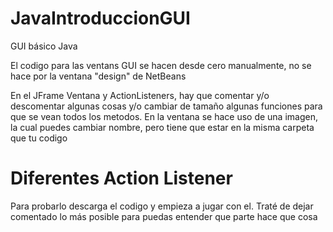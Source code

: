 # JavaIntroduccionGUI
GUI básico Java

El codigo para las ventans GUI se hacen desde cero manualmente, no se hace por la ventana "design" de NetBeans

En el JFrame Ventana y ActionListeners, hay que comentar y/o descomentar algunas cosas y/o cambiar de tamaño algunas funciones para que se vean todos los metodos.
En la ventana se hace uso de una imagen, la cual puedes cambiar nombre, pero tiene que estar en la misma carpeta que tu codigo


# Diferentes Action Listener
Para probarlo descarga el codigo y empieza a jugar con el. Traté de dejar comentado lo más posible para puedas entender que parte hace que cosa
